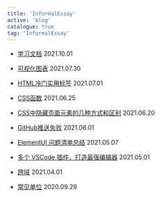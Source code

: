 ```yaml
---
title: 'InformalEssay'
active: 'blog'
catalogue: true
tag: 'InformalEssay'
---
```


- [学习文档](./libs/20211001) <Tag>2021.10.01</Tag>

- [可视化图表](./libs/20210730) <Tag>2021.07.30</Tag>

- [HTML冷门实用标签](./libs/20210701) <Tag>2021.07.01</Tag>

- [CSS函数](./libs/20210625) <Tag>2021.06.25</Tag>

- [CSS中隐藏页面元素的几种方式和区别](./libs/20210620) <Tag>2021.06.20</Tag>

- [GitHub推送失败](./libs/20210601) <Tag>2021.06.01</Tag>

- [ElementUI 问题清单总结](./libs/20210507) <Tag>2021.05.07</Tag>

- [多个 VSCode 插件，打造最强编辑器](./libs/20210501) <Tag>2021.05.01</Tag>

- [跨域](./libs/20210401) <Tag>2021.04.01</Tag>

- [常见单位](./libs/20200929) <Tag>2020.09.29</Tag>
